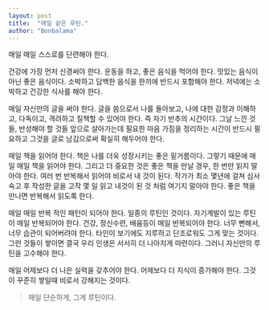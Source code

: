 ```yaml
---
layout: post
title:  "매일 같은 루틴."
author: "Bonbalama"
---
```




매일 매일 스스로를 단련해야 한다.

건강에 가장 먼저 신경써야 한다. 운동을 하고, 좋은 음식을 먹어야 한다. 맛있는 음식이 아닌 좋은 음식이다. 소박하고 담백한 음식을 한끼에 반드시 포함해야 한다. 저녁에는 소박하고 건강한 식사를 해야 한다. 

매일 자신만의 글을 써야 한다. 글을 씀으로서 나를 돌아보고, 나에 대한 감정과 이해하고, 다독이고, 격려하고 질책할 수 있어야 한다. 즉 자기 반추의 시간이다. 그날 느낀 것들, 반성해야 할 것들 앞으로 살아가는데 필요한 마음 가짐을 정리하는 시간이 반드시 필요하고 그것을 글로 남김으로써 확실히 해두어야 한다. 

매일 책을 읽어야 한다. 책은 나를 더욱 성장시키는 좋은 밑거름이다. 그렇기 때문에 매일 매일 책을 읽어야 한다. 그리고 더 중요한 것은 좋은 책을 만날 경우, 한 번만 읽지 말아야 한다. 여러 번 반복해서 읽어야 비로서 내 것이 된다. 작가가 최소 몇년에 걸쳐 심사숙고 후 작성한 글을 고작 몇 일 읽고 내것이 된 것 처럼 여기지 말아야 한다. 좋은 책을 만나면 반복해서 읽도록 한다.

매일 매일 반복 적인 패턴이 되어야 한다. 일종의 루틴인 것이다. 자기계발이 있는 루틴이 매일 반복되어야 한다. 건강, 정신수련, 배움등이 매일 반복되어야 한다. 너무 뻔해서, 너무 습관이 되어버려야 한다. 타인이 보기에도 지루하고 단조로워도 그게 맞는 것이다. 그런 것들이 쌓이면 결국 우리 인생은 서서히 더 나아지게 마련이다. 그러니 자신만의 루틴을 고수해야 한다. 

매일 어제보다 더 나은 실력을 갖추어야 한다. 어제보다 더 지식이 증가해야 한다. 그것이 꾸준히 쌓일때 비로서 강해지는 것이다.



> 매일 단순하게, 그게 루틴이다.